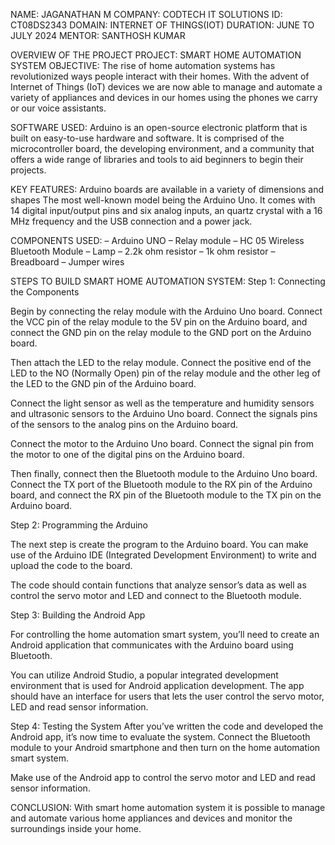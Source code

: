 NAME: JAGANATHAN M
COMPANY: CODTECH IT SOLUTIONS
ID: CT08DS2343
DOMAIN: INTERNET OF THINGS(IOT)
DURATION: JUNE TO JULY 2024
MENTOR: SANTHOSH KUMAR

OVERVIEW OF THE PROJECT
PROJECT: SMART HOME AUTOMATION SYSTEM
OBJECTIVE:
The rise of home automation systems has revolutionized ways people interact with their homes. 
With the advent of Internet of Things (IoT) devices we are now able to manage and automate a variety of appliances and devices in our homes using the phones we carry or our voice assistants.

SOFTWARE USED:
Arduino is an open-source electronic platform that is built on easy-to-use hardware and software. 
It is comprised of the microcontroller board, the developing environment, and a community that offers a wide range of libraries and tools to aid beginners to begin their projects.

KEY FEATURES:
Arduino boards are available in a variety of dimensions and shapes The most well-known model being the Arduino Uno. 
It comes with 14 digital input/output pins and six analog inputs, an quartz crystal with a 16 MHz frequency and the USB connection and a power jack.

COMPONENTS USED:
– Arduino UNO
– Relay module
– HC 05 Wireless Bluetooth Module
– Lamp
– 2.2k ohm resistor
– 1k ohm resistor
– Breadboard
– Jumper wires

STEPS TO BUILD SMART HOME AUTOMATION SYSTEM:
Step 1: Connecting the Components

Begin by connecting the relay module with the Arduino Uno board. Connect the VCC pin of the relay module to the 5V pin on the Arduino board, and connect the GND pin on the relay module to the GND port on the Arduino board.

Then attach the LED to the relay module. Connect the positive end of the LED to the NO (Normally Open) pin of the relay module and the other leg of the LED to the GND pin of the Arduino board.

Connect the light sensor as well as the temperature and humidity sensors and ultrasonic sensors to the Arduino Uno board. Connect the signals pins of the sensors to the analog pins on the Arduino board.

Connect the motor to the Arduino Uno board. Connect the signal pin from the motor to one of the digital pins on the Arduino board.

Then finally, connect then the Bluetooth module to the Arduino Uno board. Connect the TX port of the Bluetooth module to the RX pin of the Arduino board, and connect the RX pin of the Bluetooth module to the TX pin on the Arduino board.

Step 2: Programming the Arduino

The next step is create the program to the Arduino board. You can make use of the Arduino IDE (Integrated Development Environment) to write and upload the code to the board.

The code should contain functions that analyze sensor’s data as well as control the servo motor and LED and connect to the Bluetooth module.

Step 3: Building the Android App

For controlling the home automation smart system, you’ll need to create an Android application that communicates with the Arduino board using Bluetooth.

You can utilize Android Studio, a popular integrated development environment that is used for Android application development. The app should have an interface for users that lets the user control the servo motor, LED and read sensor information.

Step 4: Testing the System
After you’ve written the code and developed the Android app, it’s now time to evaluate the system. Connect the Bluetooth module to your Android smartphone and then turn on the home automation smart system.

Make use of the Android app to control the servo motor and LED and read sensor information.

CONCLUSION:
With smart home automation system it is possible to manage and automate various home appliances and devices and monitor the surroundings inside your home.
